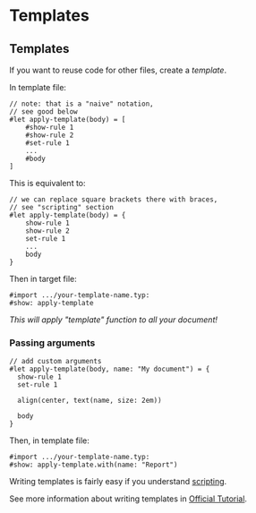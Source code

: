 # Templates

## Templates

If you want to reuse code for other files, create a _template_.

In template file:

```typ-norender
// note: that is a "naive" notation,
// see good below
#let apply-template(body) = [
    #show-rule 1
    #show-rule 2
    #set-rule 1
    ...
    #body
]
```

This is equivalent to:

```typ-norender
// we can replace square brackets there with braces,
// see "scripting" section
#let apply-template(body) = {
    show-rule 1
    show-rule 2
    set-rule 1
    ...
    body
}
```

Then in target file:

```typ-norender
#import .../your-template-name.typ: 
#show: apply-template
```

_This will apply "template" function to all your document!_

### Passing arguments

```typ-norender
// add custom arguments
#let apply-template(body, name: "My document") = {
  show-rule 1
  set-rule 1

  align(center, text(name, size: 2em))

  body
}
```

Then, in template file:

```typ-norender
#import .../your-template-name.typ: 
#show: apply-template.with(name: "Report")
```


Writing templates is fairly easy if you understand [scripting](../scripting/README.md).

See more information about writing templates in [Official Tutorial](https://typst.app/docs/tutorial/making-a-template/).
